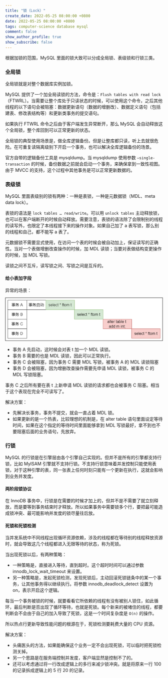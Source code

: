 ```yaml
---
title: "锁（Lock）"
create_date: 2022-05-25 08:00:00 +0800
date: 2022-05-25 08:00:00 +0800
tags: computer-science database mysql
comment: false
show_author_profile: true
show_subscribe: false
---
```


根据加锁的范围，MySQL 里面的锁大致可以分成全局锁、表级锁和行锁三类。

### 全局锁

全局锁就是对整个数据库实例加锁。

MySQL 提供了一个加全局读锁的方法，命令是：`Flush tables with read lock`（FTWRL）。当需要让整个库处于只读状态的时候，可以使用这个命令，之后其他线程的以下语句会被阻塞：数据更新语句（数据的增删改）、数据定义语句（包括建表、修改表结构等）和更新类事务的提交语句。

如果执行 FTWRL 命令之后由于客户端发生异常断开，那么 MySQL 会自动释放这个全局锁，整个库回到可以正常更新的状态。

全局锁的典型使用场景是，做全库逻辑备份。但是让整库都只读，听上去就很危险。在可重复读隔离级别下开启一个事务，也可以解决全库逻辑备份的场景。

官方自带的逻辑备份工具是 mysqldump。当 mysqldump 使用参数 `–single-transaction` 的时候，备份数据之前就会启动一个事务，来确保拿到一致性视图。由于 MVCC 的支持，这个过程中其他事务是可以正常更新数据的。

### 表级锁

MySQL 里面表级别的锁有两种：一种是表锁，一种是元数据锁（MDL、meta data lock）。

表锁的语法是 `lock tables … read/write`。可以用 `unlock tables` 主动释放锁，也可以在客户端断开的时候自动释放。需要注意，表锁的语法除了会限制别的线程的读写外，也限定了本线程接下来的操作对象。如果自己加了 a 表写锁，那么别的线程和自己，都不能写 a 表了。

元数据锁不需要显式使用，在访问一个表的时候会被自动加上，保证读写的正确性。当对一个表做增删改查操作的时候，加 MDL 读锁；当要对表做结构变更操作的时候，加 MDL 写锁。

读锁之间不互斥，读写锁之间、写锁之间是互斥的。

#### 给小表加字段

异常的场景：

<div style="text-align: center; margin: 5px auto">
<img src="/image/computer-science/database/mysql/lock_mdl_demo02.drawio.png">
</div>

- 事务 A 先启动，这时候会对表 t 加一个 MDL 读锁。
- 事务 B 需要的也是 MDL 读锁，因此可以正常执行。
- 事务 C 会被阻塞，因为事务 C 需要 MDL 写锁，被事务 A 的 MDL 读锁阻塞
- 事务 D 会被阻塞，因为增删改查操作需要先申请 MDL 读锁，被事务 C 的 MDL 写锁阻塞。

事务 C 之后所有要在表 t 上新申请 MDL 读锁的请求都也会被事务 C 阻塞。相当于这个表现在完全不可读写了。

解决方案：

- 先解决长事务，事务不提交，就会一直占着 MDL 锁。
- 如果更新的是一个热表，比较理想的机制是，在 alter table 语句里面设定等待时间，如果在这个指定的等待时间里面能够拿到 MDL 写锁最好，拿不到也不要阻塞后面的业务语句，先放弃。

### 行锁

MySQL 的行锁是在引擎层由各个引擎自己实现的。但并不是所有的引擎都支持行锁，比如 MyISAM 引擎就不支持行锁。不支持行锁意味着并发控制只能使用表锁，对于这种引擎的表，同一张表上任何时刻只能有一个更新在执行，这就会影响到业务并发度。

#### 两阶段锁协议

在 InnoDB 事务中，行锁是在需要的时候才加上的，但并不是不需要了就立刻释放，而是要等到事务结束时才释放。所以如果事务中需要锁多个行，要把最可能造成锁冲突、最可能影响并发度的锁尽量往后放。

#### 死锁和死锁检测

当并发系统中不同线程出现循环资源依赖，涉及的线程都在等待别的线程释放资源时，就会导致这几个线程都进入无限等待的状态，称为死锁。

当出现死锁以后，有两种策略：

- 一种策略是，直接进入等待，直到超时。这个超时时间可以通过参数 innodb_lock_wait_timeout 来设置。
- 另一种策略是，发起死锁检测，发现死锁后，主动回滚死锁链条中的某一个事务，让其他事务得以继续执行。将参数 innodb_deadlock_detect 设置为 on，表示开启这个逻辑。

每当一个事务被锁的时候，就要看看它所依赖的线程有没有被别人锁住，如此循环，最后判断是否出现了循环等待，也就是死锁。每个新来的被堵住的线程，都要判断会不会由于自己的加入导致了死锁，这是一个时间复杂度是 `O(n)` 的操作。

所以热点行更新导致性能问题的根源在于，死锁检测要耗费大量的 CPU 资源。

解决方案：

- 头痛医头的方法，如果能确保这个业务一定不会出现死锁，可以临时把死锁检测关掉。
- 另一个思路是在服务端控制并发度，客户端显然是控制不了的。
- 还可以考虑通过将一行改成逻辑上的多行来减少锁冲突。就是将原来一行 100 的记录拆成逻辑上的 5 行 20 的记录。

